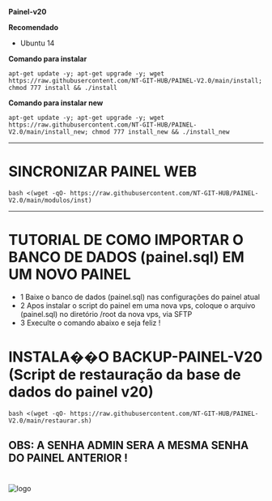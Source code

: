 ﻿__Painel-v20__

__Recomendado__
- Ubuntu 14

__Comando para instalar__

```apt-get update -y; apt-get upgrade -y; wget https://raw.githubusercontent.com/NT-GIT-HUB/PAINEL-V2.0/main/install; chmod 777 install && ./install```

__Comando para instalar new__

```apt-get update -y; apt-get upgrade -y; wget https://raw.githubusercontent.com/NT-GIT-HUB/PAINEL-V2.0/main/install_new; chmod 777 install_new && ./install_new```

-------------------------------------------------------------------------------
# SINCRONIZAR PAINEL WEB

```bash <(wget -qO- https://raw.githubusercontent.com/NT-GIT-HUB/PAINEL-V2.0/main/modulos/inst)```

-------------------------------------------------------------------------------
# TUTORIAL DE COMO IMPORTAR O BANCO DE DADOS (painel.sql)  EM UM NOVO PAINEL

* 1 Baixe o banco de dados (painel.sql) nas configurações do painel atual
* 2 Apos instalar o script do painel em uma nova vps, coloque o arquivo (painel.sql) no diretório /root da nova vps, via SFTP
* 3 Execulte o comando abaixo e seja feliz !

# INSTALA��O BACKUP-PAINEL-V20 (Script de restauração da base de dados do painel v20)

```bash <(wget -qO- https://raw.githubusercontent.com/NT-GIT-HUB/PAINEL-V2.0/main/restaurar.sh)```

OBS: A SENHA ADMIN SERA A MESMA SENHA DO PAINEL ANTERIOR !
-------------------------------------------------------------------------------

#
#
#
![logo](https://github.com/fabricio94b/Painel-v20/blob/main/home.png)
